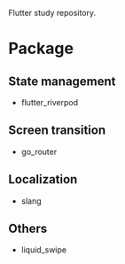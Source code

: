 Flutter study repository.

# Package

## State management
- flutter_riverpod

## Screen transition
- go_router

## Localization
- slang

## Others
- liquid_swipe
